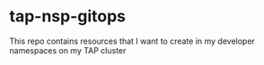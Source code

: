 # tap-nsp-gitops
This repo contains resources that I want to create in my developer namespaces on my TAP cluster
